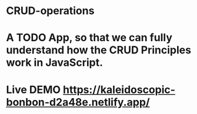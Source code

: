 # CRUD-operations
# A TODO App, so that we can fully understand how the CRUD Principles work in JavaScript. 
# Live DEMO https://kaleidoscopic-bonbon-d2a48e.netlify.app/
